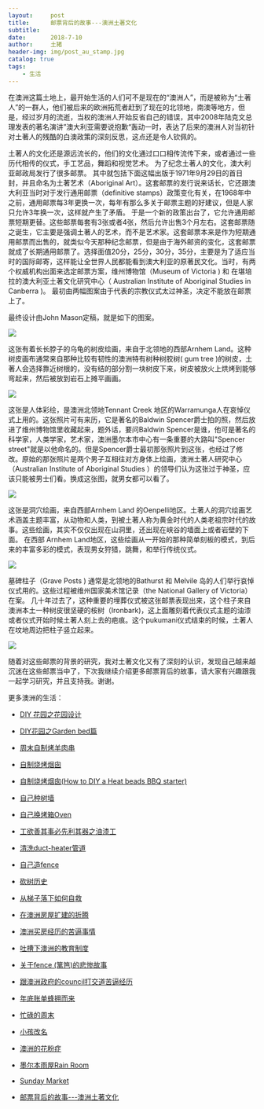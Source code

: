 ```yaml
---
layout:     post
title:      邮票背后的故事---澳洲土著文化
subtitle:   
date:       2018-7-10
author:     土猪
header-img: img/post_au_stamp.jpg
catalog: true
tags:
    - 生活
---
```




在澳洲这篇土地上，最开始生活的人们可不是现在的“澳洲人”，而是被称为“土著人”的一群人，他们被后来的欧洲拓荒者赶到了现在的北领地，南澳等地方，但是，经过岁月的流逝，当权的澳洲人开始反省自己的错误，其中2008年陆克文总理发表的著名演讲”澳大利亚需要说抱歉“轰动一时，表达了后来的澳洲人对当初针对土著人的残酷的白澳政策的深刻反思，这点还是令人钦佩的。



土著人的文化还是源远流长的，他们的文化通过口口相传流传下来，或者通过一些历代相传的仪式，手工艺品，舞蹈和视觉艺术。 为了纪念土著人的文化，澳大利亚邮政局发行了很多邮票。 其中就包括下面这幅出版于1971年9月29日的首日封，并且命名为土著艺术（Aboriginal Art）。这套邮票的发行说来话长，它还跟澳大利亚当时对于发行通用邮票（definitive stamps）政策变化有关，在1968年中之前，通用邮票每3年更换一次，每年有那么多关于邮票主题的好建议，但是人家只允许3年换一次，这样就产生了矛盾。 于是一个新的政策出台了，它允许通用邮票短期更替。这些邮票每套有3张或者4张，然后允许出售3个月左右。这套邮票随之诞生，它主要是强调土著人的艺术，而不是艺术家。这套邮票本来是作为短期通用邮票而出售的，就类似今天那种纪念邮票，但是由于海外邮资的变化，这套邮票就成了长期通用邮票了。选择面值20分，25分，30分，35分，主要是为了适应当时的国际邮寄，这样能让全世界人民都能看到澳大利亚的原著民文化。当时，有两个权威机构出面来选定邮票方案，维州博物馆（Museum of Victoria ) 和 在堪培拉的澳大利亚土著文化研究中心（ Australian Institute of Aboriginal Studies in Canberra )。 最初由两幅图案由于代表的宗教仪式太过神圣，决定不能放在邮票上了。



最终设计由John Mason定稿，就是如下的图案。



![](https://steemitimages.com/DQmQnQTHeVd1zuuCtaHdcrAKNJyRqTxH9LWiWq8ra7x3Lms/image.png)







这张有着长长脖子的乌龟的树皮绘画，来自于北领地的西部Arnhem Land。这种树皮画布通常来自那种比较有韧性的澳洲特有树种树胶树( gum tree )的树皮，土著人会选择靠近树根的，没有结的部分割一块树皮下来，树皮被放火上烘烤到能够弯起来，然后被放到岩石上摊平画画。

![](https://steemitimages.com/DQmVjWJiMPYrz4G7Zk1gNkpYZqYgaQXbMg5XvtjAQU8cAvz/image.png)

这张是人体彩绘，是澳洲北领地Tennant Creek 地区的Warramunga人在哀悼仪式上用的。这张照片可有来历，它是著名的Baldwin Spencer爵士拍的照，然后放进了维州博物馆里收藏起来，题外话，要问Baldwin Spencer是谁，他可是著名的科学家，人类学家，艺术家，澳洲墨尔本市中心有一条重要的大路叫"Spencer street"就是以他命名的。但是Spencer爵士最初那张照片到这张，也经过了修改。原始的那张照片是两个男子互相往对方身体上绘画，澳洲土著人研究中心（Australian Institute of Aboriginal Studies ）的领导们认为这张过于神圣，应该只能被男士们看。换成这张图，就男女都可以看了。

![](https://steemitimages.com/DQmU27jxvxTcB6U9pwyJPGvmK1dEAipzuuyuwN4XGKiY5y3/image.png)



这张是洞穴绘画，来自西部Arnhem Land 的Oenpelli地区。土著人的洞穴绘画艺术涵盖主题丰富，从动物和人类，到被土著人称为黄金时代的人类老祖宗时代的故事。这些绘画，其实不仅仅出现在山洞里，还出现在峡谷的墙面上或者岩壁的下面。 在西部 Arnhem Land地区，这些绘画从一开始的那种简单刻板的模式，到后来的丰富多彩的模式，表现男女狩猎，跳舞，和举行传统仪式。

![](https://steemitimages.com/DQmTrKYNBma7FQE1Gtqg3PdPMrLzVibxchLUt5F9jc91KJ1/image.png)







墓碑柱子（Grave Posts ) 通常是北领地的Bathurst 和 Melvile 岛的人们举行哀悼仪式用的。这些过程被维州国家美术馆记录（the National Gallery of Victoria）在案。 几十年过去了，这种重要的埋葬仪式被这张邮票表现出来，这个柱子来自澳洲本土一种树皮很坚硬的桉树（Ironbark)，这上面雕刻着代表仪式主题的油漆或者仪式开始时候土著人刻上去的疤痕。这个pukumani仪式结束的时候，土著人在坟地周边把柱子竖立起来。

![](https://steemitimages.com/DQmXQQJQRRud7kM5D7Ta3rFkqq8tK7tdWaiUHFR8TzTzzAu/image.png)



随着对这些邮票的背景的研究，我对土著文化又有了深刻的认识，发现自己越来越沉迷在这些邮票当中了，下次我继续介绍更多邮票背后的故事，请大家有兴趣跟我一起学习研究，并且支持我。谢谢。



更多澳洲的生活：

- [DIY 花园之花园设计](http://livinginau.life/2020/03/30/diy-garden-design/)

- [DIY花园之Garden bed篇](http://livinginau.life/2020/04/17/diy-garden-bed/)

- [周末自制烤羊肉串](http://livinginau.life/2014/03/03/%E5%91%A8%E6%9C%AB%E8%87%AA%E5%88%B6%E7%83%A4%E7%BE%8A%E8%82%89%E4%B8%B2/)

- [自制烧烤烟囱](http://livinginau.life/2014/02/20/%E8%87%AA%E5%88%B6%E7%83%A7%E7%83%A4%E7%83%9F%E5%9B%B1/)

- [自制烧烤烟囱(How to DIY a Heat beads BBQ starter)](https://steemit.com/life/@chenlocus/how-to-diy-a-heat-beads-bbq-starter)

- [自己种树墙](http://livinginau.life/2020/03/10/%E8%87%AA%E5%B7%B1%E7%A7%8D%E6%A0%91%E5%A2%99/)

- [自己换烤箱Oven](http://livinginau.life/2020/02/12/%E8%87%AA%E5%B7%B1%E6%8D%A2oven/)

- [工欲善其事必先利其器之油漆工](http://livinginau.life/2020/04/13/%E5%B7%A5%E6%AC%B2%E5%96%84%E5%85%B6%E4%BA%8B%E5%BF%85%E5%85%88%E5%88%A9%E5%85%B6%E5%99%A8%E4%B9%8B%E6%B2%B9%E6%BC%86%E5%B7%A5/)

- [清洗duct-heater管道](http://livinginau.life/2020/04/08/%E8%87%AA%E5%B7%B1%E5%8A%A8%E6%89%8B%E6%B8%85%E6%B4%97duct-heater%E7%AE%A1%E9%81%93/)

- [自己造fence](http://livinginau.life/2020/01/06/%E7%BB%88%E4%BA%8E%E9%80%A0%E5%A5%BD%E4%BA%86fence/)

- [砍树历史](http://livinginau.life/2019/12/29/%E7%A0%8D%E6%A0%91%E5%8E%86%E5%8F%B2/)

- [从梯子落下如何自救](http://livinginau.life/2020/03/21/%E4%BB%8E%E6%A2%AF%E5%AD%90%E8%90%BD%E4%B8%8B%E5%A6%82%E4%BD%95%E8%87%AA%E6%95%91/)

- [在澳洲房屋扩建的折腾](http://livinginau.life/2020/03/26/%E5%9C%A8%E6%BE%B3%E6%B4%B2%E6%88%BF%E5%B1%8B%E6%89%A9%E5%BB%BA%E7%9A%84%E6%8A%98%E8%85%BE/)

- 
  [澳洲买房经历的苦逼事情](http://livinginau.life/2019/12/18/%E6%BE%B3%E6%B4%B2%E4%B9%B0%E6%88%BF%E7%BB%8F%E5%8E%86%E7%9A%84%E8%8B%A6%E9%80%BC%E4%BA%8B%E6%83%85/)

- 
  [吐槽下澳洲的教育制度](http://livinginau.life/2019/12/13/%E5%90%90%E6%A7%BD%E6%BE%B3%E6%B4%B2%E6%95%99%E8%82%B2%E5%88%B6%E5%BA%A6/)

- [关于fence (篱笆)的悲惨故事](http://livinginau.life/2019/12/01/%E5%85%B3%E4%BA%8Efence%E7%9A%84%E6%82%B2%E6%83%A8%E6%95%85%E4%BA%8B/)

- [跟澳洲政府的council打交道苦逼经历](http://livinginau.life/2019/11/29/%E8%B7%9F%E6%BE%B3%E6%B4%B2%E6%94%BF%E5%BA%9C%E7%9A%84council%E6%89%93%E4%BA%A4%E9%81%93%E8%8B%A6%E9%80%BC%E7%BB%8F%E5%8E%86/)

- [年底账单蜂拥而来](http://livinginau.life/2019/11/29/%E8%B4%A6%E5%8D%95%E8%9C%82%E6%8B%A5%E8%80%8C%E6%9D%A5/)

- [忙碌的周末](http://livinginau.life/2019/11/12/%E5%BF%99%E7%A2%8C%E7%9A%84%E5%91%A8%E6%9C%AB/)

- [小孩改名](http://livinginau.life/2019/11/10/%E5%B0%8F%E5%AD%A9%E6%94%B9%E5%90%8D/)

- [澳洲的花粉症](http://livinginau.life/2018/08/10/%E6%BE%B3%E6%B4%B2%E7%9A%84%E8%8A%B1%E7%B2%89%E7%97%87/)

- [墨尔本雨屋Rain Room](http://livinginau.life/2020/01/13/rain-room/)

- [Sunday Market](http://livinginau.life/2020/01/12/Sunday-Market/)

- [邮票背后的故事---澳洲土著文化](http://livinginau.life/2018/07/10/%E9%82%AE%E7%A5%A8%E8%83%8C%E5%90%8E%E7%9A%84%E6%95%85%E4%BA%8B/)